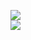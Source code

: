 [![](https://img.shields.io/badge/Made%20With-Github%20Spray-lightgrey.svg?style=for-the-badge&logo=github)](https://github.com/Annihil/github-spray#26514)  
[![](https://i.imgur.com/2DrTn0Z.gif)](https://github.com/Annihil/github-spray)